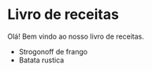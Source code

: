# Livro de receitas

Olá! Bem vindo ao nosso livro de receitas.

- Strogonoff de frango
- Batata rustica

